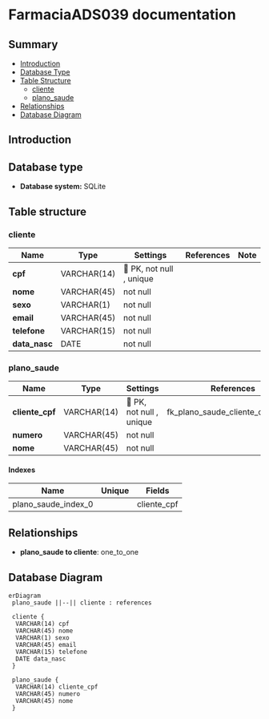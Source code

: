 # FarmaciaADS039 documentation

## Summary

- [Introduction](#introduction)
- [Database Type](#database-type)
- [Table Structure](#table-structure)
  - [cliente](#cliente)
  - [plano_saude](#plano_saude)
- [Relationships](#relationships)
- [Database Diagram](#database-diagram)

## Introduction

## Database type

- **Database system:** SQLite

## Table structure

### cliente

| Name          | Type        | Settings                 | References | Note |
| ------------- | ----------- | ------------------------ | ---------- | ---- |
| **cpf**       | VARCHAR(14) | 🔑 PK, not null , unique |            |      |
| **nome**      | VARCHAR(45) | not null                 |            |      |
| **sexo**      | VARCHAR(1)  | not null                 |            |      |
| **email**     | VARCHAR(45) | not null                 |            |      |
| **telefone**  | VARCHAR(15) | not null                 |            |      |
| **data_nasc** | DATE        | not null                 |            |      |

### plano_saude

| Name            | Type        | Settings                 | References                         | Note |
| --------------- | ----------- | ------------------------ | ---------------------------------- | ---- |
| **cliente_cpf** | VARCHAR(14) | 🔑 PK, not null , unique | fk_plano_saude_cliente_cpf_cliente |      |
| **numero**      | VARCHAR(45) | not null                 |                                    |      |
| **nome**        | VARCHAR(45) | not null                 |                                    |      |

#### Indexes

| Name                | Unique | Fields      |
| ------------------- | ------ | ----------- |
| plano_saude_index_0 |        | cliente_cpf |

## Relationships

- **plano_saude to cliente**: one_to_one

## Database Diagram

```mermaid
erDiagram
 plano_saude ||--|| cliente : references

 cliente {
  VARCHAR(14) cpf
  VARCHAR(45) nome
  VARCHAR(1) sexo
  VARCHAR(45) email
  VARCHAR(15) telefone
  DATE data_nasc
 }

 plano_saude {
  VARCHAR(14) cliente_cpf
  VARCHAR(45) numero
  VARCHAR(45) nome
 }
```
